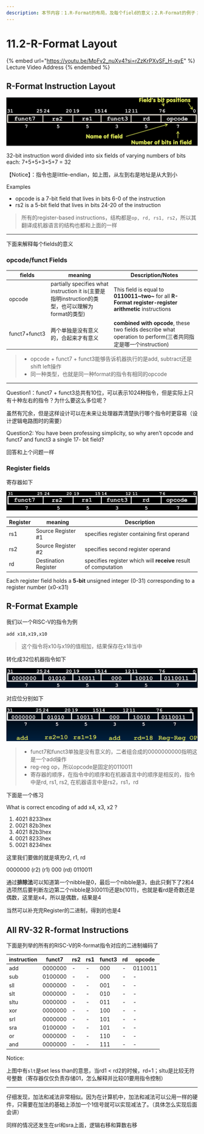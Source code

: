 ```yaml
---
description: 本节内容：1.R-Format的布局，及每个field的意义；2.R-Format的例子；3.所有的RV-32 R-Format的指令的二进制编码；
---
```


# 11.2-R-Format Layout

{% embed url="https://youtu.be/MpFv2_nuXv4?si=rZzKrPXvSF_H-qyE" %}
Lecture Video Address
{% endembed %}

## R-Format Instruction Layout

![image-20240607083106247](.image/image-20240607083106247.png)

32-bit instruction word divided into six fields of varying numbers of bits each: 7+5+5+3+5+7 = 32

【Notice】：指令也是little-endian，如上图，从左到右是地址是从大到小

Examples

- opcode is a 7-bit field that lives in bits 6-0 of the instruction
- rs2 is a 5-bit field that lives in bits 24-20 of the instruction

> 所有的register-based instructions，结构都是`op, rd, rs1, rs2`，所以其翻译成机器语言的结构也都和上面的一样

---

下面来解释每个fields的意义

### opcode/funct Fields

| fields        | meaning                                                      | Description/Notes                                            |
| ------------- | ------------------------------------------------------------ | ------------------------------------------------------------ |
| opcode        | partially specifies what instruction it is(主要是指明instruction的类型，也可以理解为format的类型) | This field is equal to **0110011~two~** for all **R-Format register-register arithmetic** instructions |
| funct7+funct3 | 两个单独是没有意义的，合起来才有意义                         | **combined with opcode**, these two fields describe what operation to perform(三者共同指定是哪一个instruction) |

> - opcode + funct7 + funct3能够告诉机器执行的是add, subtract还是shift left操作
> - 同一种类型，也就是同一种format的指令有相同的opcode

---

Question1：funct7 + funct3总共有10位，可以表示1024种指令，但是实际上只有十种左右的指令？为什么要这么多位呢？

虽然有冗余，但是这样设计可以在未来让处理器弄清楚执行哪个指令时更容易（设计逻辑电路图时的需要）

Question2: You have been professing simplicity, so why aren’t opcode and funct7 and funct3 a single 17- bit field?

回答和上个问题一样

### Register fields

寄存器如下 

![image-20240607094235968](.image/image-20240607094235968.png)

| Register | meaning              | Description                                                  |
| -------- | -------------------- | ------------------------------------------------------------ |
| rs1      | Source Register #1   | specifies register containing first operand                  |
| rs2      | Source Register #2   | specifies second register operand                            |
| rd       | Destination Register | specifies register which will **receive** result of computation |

Each register field holds a **5-bit** unsigned integer (0-31) corresponding to a register number (x0-x31)

## R-Format Example

我们以一个RISC-V的指令为例

```assembly
add x18,x19,x10
```

> 这个指令将x10与x19的值相加，结果保存在x18当中

转化成32位机器指令如下

![image-20240607094526499](.image/image-20240607094526499.png)

对应位分别如下

![image-20240607094556702](.image/image-20240607094556702.png)

> - funct7和funct3单独是没有意义的，二者组合成的0000000000指明这是一个add操作
> - reg-reg op，所以opcode是固定的0110011
> - 寄存器的顺序，在指令中的顺序和在机器语言中的顺序是相反的，指令中是rd, rs1, rs2, 在机器语言中是rs2，rs1，rd

下面是一个练习

What is correct encoding of add x4, x3, x2 ?

1. 4021 8233hex
2. 0021 82b3hex
3. 4021 82b3hex
4. 0021 8233hex
5. 0021 8234hex

这里我们要做的就是填充r2, r1, rd

0000000 (r2) (r1) 000 (rd) 0110011

通过**排除法**可以知道第一个nibble是0，最后一个nibble是3，由此只剩下了2和4选项然后要判断左边第二个nibble是3(0011)还是b(1011)，也就是看rd是奇数还是偶数，这里是x4，所以是偶数，结果是4

当然可以补充完Register的二进制，得到的也是4

## All RV-32 R-format Instructions

下面是列举的所有的RISC-V的R-format指令对应的二进制编码了

| instruction | funct7  | rs2  | rs1  | funct3 | rd   | opcode  |
| ----------- | ------- | ---- | ---- | ------ | ---- | ------- |
| add         | 0000000 | -    | -    | 000    | -    | 0110011 |
| sub         | 0100000 | -    | -    | 000    | -    | -       |
| sll         | 0000000 | -    | -    | 001    | -    | -       |
| slt         | 0000000 | -    | -    | 010    | -    | -       |
| sltu        | 0000000 | -    | -    | 011    | -    | -       |
| xor         | 0000000 | -    | -    | 100    | -    | -       |
| srl         | 0000000 | -    | -    | 101    | -    | -       |
| sra         | 0100000 | -    | -    | 101    | -    | -       |
| or          | 0000000 | -    | -    | 110    | -    | -       |
| and         | 0000000 | -    | -    | 111    | -    | -       |

Notice:

上图中有`slt`是set less than的意思，当rd1 < rd2的时候，rd=1；sltu是比较无符号整数（寄存器仅仅负责存储01，怎么解释并比较01要用指令控制）

---

仔细发现，加法和减法非常相似。因为在计算机中，加法和减法可以公用一样的硬件，只需要在加法的基础上添加一个1信号就可以实现减法了。（具体怎么实现后面会讲）

同样的情况还发生在srl和sra上面，逻辑右移和算数右移
